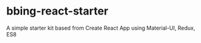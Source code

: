 # bbing-react-starter
A simple starter kit based from Create React App using Material-UI, Redux, ES8
